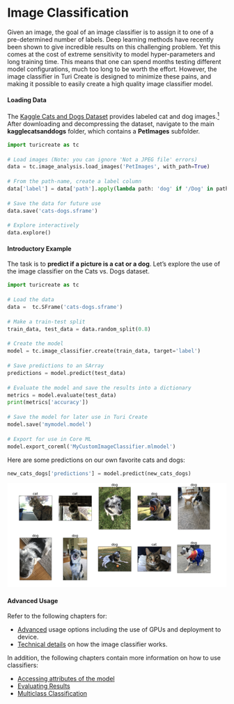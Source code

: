 # Image Classification

Given an image, the goal of an image classifier is to assign it to one
of a pre-determined number of labels.  Deep learning methods have
recently been shown to give incredible results on this challenging
problem. Yet this comes at the cost of extreme sensitivity to model
hyper-parameters and long training time. This means that one can spend
months testing different model configurations, much too long to be
worth the effort. However, the image classifier in Turi Create is
designed to minimize these pains, and making it possible to easily
create a high quality image classifier model.

#### Loading Data

The [Kaggle Cats and Dogs Dataset](https://www.microsoft.com/en-us/download/details.aspx?id=54765) provides labeled cat and dog images.[<sup>1</sup>](../datasets.md) After downloading and decompressing the dataset, navigate to the main **kagglecatsanddogs** folder, which contains a **PetImages** subfolder.

```python
import turicreate as tc

# Load images (Note: you can ignore 'Not a JPEG file' errors)
data = tc.image_analysis.load_images('PetImages', with_path=True)

# From the path-name, create a label column
data['label'] = data['path'].apply(lambda path: 'dog' if '/Dog' in path else 'cat')

# Save the data for future use
data.save('cats-dogs.sframe')

# Explore interactively
data.explore()
```

#### Introductory Example

The task is to **predict if a picture is a cat or a dog**.  Let’s
explore the use of the image classifier on the Cats vs. Dogs dataset.

```python
import turicreate as tc

# Load the data
data =  tc.SFrame('cats-dogs.sframe')

# Make a train-test split
train_data, test_data = data.random_split(0.8)

# Create the model
model = tc.image_classifier.create(train_data, target='label')

# Save predictions to an SArray
predictions = model.predict(test_data)

# Evaluate the model and save the results into a dictionary
metrics = model.evaluate(test_data)
print(metrics['accuracy'])

# Save the model for later use in Turi Create
model.save('mymodel.model')

# Export for use in Core ML
model.export_coreml('MyCustomImageClassifier.mlmodel')
```

Here are some predictions on our own favorite cats and dogs:

```python
new_cats_dogs['predictions'] = model.predict(new_cats_dogs)
```

![Image classifier predictions](images/cats_dogs_predictions.png)

#### Advanced Usage

Refer to the following chapters for:
* [Advanced](advanced-usage.md) usage options including the use of GPUs and deployment to device.
* [Technical details](how-it-works.md) on how the image classifier works.

In addition, the following chapters contain more information on how to use classifiers:

* [Accessing attributes of the model](../supervised-learning/linear-regression.md#accessing-attributes-of-the-model)
* [Evaluating Results](../supervised-learning/logistic-regression.md#evaluating-results)
* [Multiclass Classification](../supervised-learning/logistic-regression.md#multiclass-classification)
